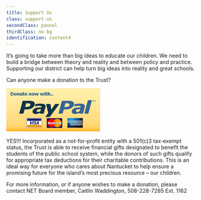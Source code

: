```yaml
---
title: Support Us
class: support-us
secondClass: pannel
thirdClass: no-bg
identification: content4
---
```

It’s going to take more than big ideas to educate our children.  We need to build a bridge between theory and reality and between policy and practice.  Supporting our district can help turn big ideas into reality and great schools.<br/>

<span class="bold">Can anyone make a donation to the Trust?</span><br/>

<a href="#" title="PayPal Donation Button" class="frontButton" id="payPalButton"><img src="/images/pay-pal-donate.png" alt="PayPal Button" /></a>


<span class="bold">YES!!!</span>
Incorporated as a not-for-profit entity with a 501(c)3 tax-exempt status, the Trust is able to receive financial gifts designated to benefit the students of the public school system, while the donors of such gifts qualify for appropriate tax deductions for their charitable contributions.  This is an ideal way for everyone who cares about Nantucket to help ensure a promising future for the island’s most precious resource – our children.<br/>

For more information, or if anyone wishes to make a donation, please contact NET Board member, Caitlin Waddington, 508-228-7285  Ext. 1162
